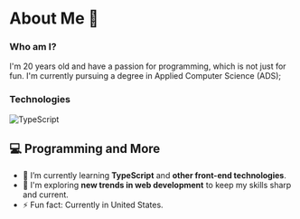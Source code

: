# About Me 👾

### Who am I?

I'm 20 years old and have a passion for programming, which is not just for fun. I'm currently pursuing a degree in Applied Computer Science (ADS);

### Technologies

![TypeScript](https://img.shields.io/badge/TypeScript-3178C6?style=for-the-badge&logo=typescript&logoColor=white)

## 💻 Programming and More

- 🌱 I’m currently learning **TypeScript** and **other front-end technologies**.
- 🔭 I'm exploring **new trends in web development** to keep my skills sharp and current.
- ⚡ Fun fact: Currently in United States.
